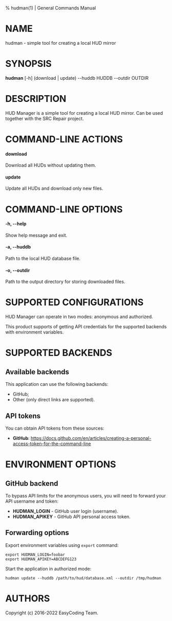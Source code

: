 % hudman(1) | General Commands Manual

# NAME

hudman - simple tool for creating a local HUD mirror

# SYNOPSIS

**hudman** \[-h\] (download | update) --huddb HUDDB --outdir OUTDIR

# DESCRIPTION

HUD Manager is a simple tool for creating a local HUD mirror. Can be used together with the SRC Repair project.

# COMMAND-LINE ACTIONS

#### download
Download all HUDs without updating them.

#### update
Update all HUDs and download only new files.

# COMMAND-LINE OPTIONS

#### -h, \-\-help
Show help message and exit.

#### -a, \-\-huddb
Path to the local HUD database file.

#### -o, \-\-outdir
Path to the output directory for storing downloaded files.

# SUPPORTED CONFIGURATIONS

HUD Manager can operate in two modes: anonymous and authorized.

This product supports of getting API credentials for the supported backends with environment variables.

# SUPPORTED BACKENDS

## Available backends

This application can use the following backends:

  * GitHub;
  * Other (only direct links are supported).

## API tokens

You can obtain API tokens from these sources:

  * **GitHub**: https://docs.github.com/en/articles/creating-a-personal-access-token-for-the-command-line

# ENVIRONMENT OPTIONS

## GitHub backend

To bypass API limits for the anonymous users, you will need to forward your API username and token:

  * **HUDMAN_LOGIN** - GitHub user login (username).
  * **HUDMAN_APIKEY** - GitHub API personal access token.

## Forwarding options

Export environment variables using `export` command:

```
export HUDMAN_LOGIN=foobar
export HUDMAN_APIKEY=ABCDEFG123
```

Start the application in authorized mode:

```
hudman update --huddb /path/to/hud/database.xml --outdir /tmp/hudman
```

# AUTHORS

Copyright (c) 2016-2022 EasyCoding Team.
